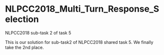 # NLPCC2018_Multi_Turn_Response_Selection
NLPCC2018 sub-task 2 of task 5

This is our solution for sub-task2 of NLPCC2018 shared task 5. We finally take the 2nd place.
